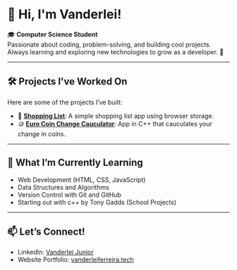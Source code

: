 # 👋 Hi, I'm Vanderlei!

🎓 **Computer Science Student**  
Passionate about coding, problem-solving, and building cool projects. Always learning and exploring new technologies to grow as a developer. 🚀

---

## 🛠️ Projects I've Worked On

Here are some of the projects I’ve built:

- 🛒 **[Shopping List](https://github.com/vanderleijunior9/shopping-list)**: A simple shopping list app using browser storage.
- 🪙 **[Euro Coin Change Cauculator](https://github.com/vanderleijunior9/lab04-Eurocoins)**: App in C++ that cauculates your change in coins.


---

## 🌱 What I’m Currently Learning

- Web Development (HTML, CSS, JavaScript)
- Data Structures and Algorithms
- Version Control with Git and GitHub
- Starting out with c++ by Tony Gadds (School Projects)

---

## 📫 Let’s Connect!

- LinkedIn: [Vanderlei Junior](https://www.linkedin.com/in/vanderlei-ferreira-jr-944555165/)
- Website Portfolio: [vanderleiferreira.tech](https://vanderleiferreira.tech)


